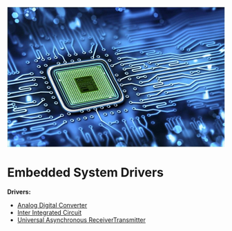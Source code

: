 ![Cover](https://github.com/adhamaly/Embedded-System-Drivers/blob/main/images/embedded_systems.jpg)



# Embedded System Drivers


**Drivers:**
* [Analog Digital Converter](https://github.com/adhamaly/Embedded-System-Drivers/tree/main/Analog-Digital-Converter)
* [Inter Integrated Circuit](https://github.com/adhamaly/Embedded-System-Drivers/tree/main/Inter-Integrated%20Circuit)
* [Universal Asynchronous ReceiverTransmitter](https://github.com/adhamaly/Embedded-System-Drivers/tree/main/Universal%20Asynchronous%20ReceiverTransmitter)
